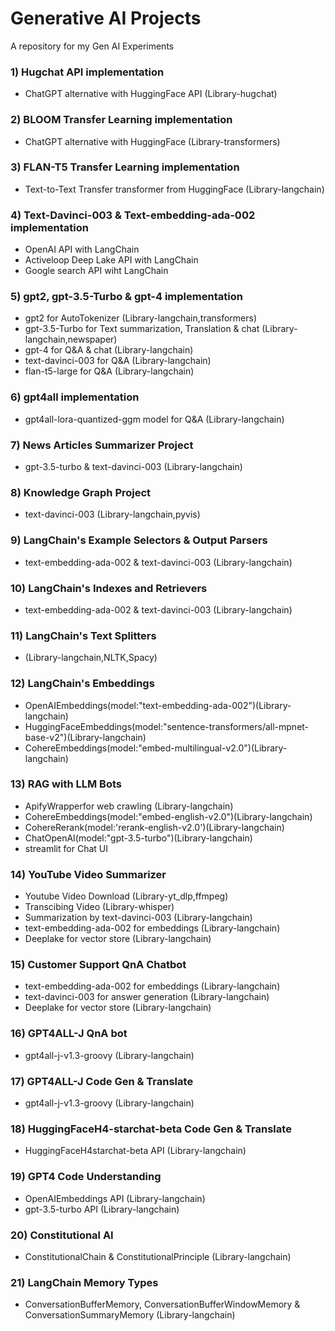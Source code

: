 # Generative AI Projects
A repository for my Gen AI Experiments

### 1) Hugchat API implementation
  - ChatGPT alternative with HuggingFace API (Library-hugchat)

### 2) BLOOM Transfer Learning implementation
  - ChatGPT alternative with HuggingFace (Library-transformers)

### 3) FLAN-T5 Transfer Learning implementation
  - Text-to-Text Transfer transformer from HuggingFace (Library-langchain)

### 4) Text-Davinci-003 & Text-embedding-ada-002 implementation
  - OpenAI API with LangChain
  - Activeloop Deep Lake API with LangChain
  - Google search API wiht LangChain

### 5) gpt2, gpt-3.5-Turbo & gpt-4 implementation
  - gpt2 for AutoTokenizer (Library-langchain,transformers)
  - gpt-3.5-Turbo for Text summarization, Translation & chat (Library-langchain,newspaper)
  - gpt-4 for Q&A & chat (Library-langchain)
  - text-davinci-003 for Q&A (Library-langchain)
  - flan-t5-large for Q&A (Library-langchain)
    
### 6) gpt4all implementation
  - gpt4all-lora-quantized-ggm model for Q&A (Library-langchain)

### 7) News Articles Summarizer Project
  - gpt-3.5-turbo & text-davinci-003 (Library-langchain)

### 8) Knowledge Graph Project
  - text-davinci-003 (Library-langchain,pyvis)

### 9) LangChain's Example Selectors & Output Parsers
  - text-embedding-ada-002 & text-davinci-003 (Library-langchain)

### 10) LangChain's Indexes and Retrievers
  - text-embedding-ada-002 & text-davinci-003 (Library-langchain)

### 11) LangChain's Text Splitters
  - (Library-langchain,NLTK,Spacy)

### 12) LangChain's Embeddings
  - OpenAIEmbeddings(model:"text-embedding-ada-002")(Library-langchain)
  - HuggingFaceEmbeddings(model:"sentence-transformers/all-mpnet-base-v2")(Library-langchain)
  - CohereEmbeddings(model:"embed-multilingual-v2.0")(Library-langchain)

### 13) RAG with LLM Bots
  - ApifyWrapperfor web crawling (Library-langchain)
  - CohereEmbeddings(model:"embed-english-v2.0")(Library-langchain)
  - CohereRerank(model:'rerank-english-v2.0')(Library-langchain)
  - ChatOpenAI(model:"gpt-3.5-turbo")(Library-langchain)
  - streamlit for Chat UI

### 14) YouTube Video Summarizer 
  - Youtube Video Download (Library-yt_dlp,ffmpeg)
  - Transcibing Video (Library-whisper)
  - Summarization by text-davinci-003 (Library-langchain)
  - text-embedding-ada-002 for embeddings (Library-langchain)
  - Deeplake for vector store (Library-langchain)

### 15) Customer Support QnA Chatbot
  - text-embedding-ada-002 for embeddings (Library-langchain)
  - text-davinci-003 for answer generation (Library-langchain)
  - Deeplake for vector store (Library-langchain)

### 16) GPT4ALL-J QnA bot
  - gpt4all-j-v1.3-groovy (Library-langchain)

### 17) GPT4ALL-J Code Gen & Translate
  - gpt4all-j-v1.3-groovy (Library-langchain)

### 18) HuggingFaceH4-starchat-beta Code Gen & Translate
  - HuggingFaceH4starchat-beta API (Library-langchain)

### 19) GPT4 Code Understanding
  - OpenAIEmbeddings API (Library-langchain)
  - gpt-3.5-turbo API (Library-langchain)

### 20) Constitutional AI
  - ConstitutionalChain & ConstitutionalPrinciple (Library-langchain)

### 21) LangChain Memory Types
  - ConversationBufferMemory, ConversationBufferWindowMemory & ConversationSummaryMemory (Library-langchain)
